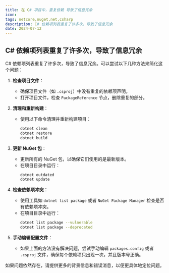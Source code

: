 ```yaml
---
title: 在 C# 项目中，重复依赖 导致了信息冗余
icon:
tags: netcore,nuget,net,csharp
description: C# 依赖项列表重复了许多次，导致了信息冗余
date: 2024-07-12
---
```


## C# 依赖项列表重复了许多次，导致了信息冗余

C# 依赖项列表重复了许多次，导致了信息冗余。可以尝试以下几种方法来简化这个问题：

1. **检查项目文件**：

   - 确保项目文件（如 `.csproj`）中没有重复的依赖项声明。
   - 打开项目文件，检查 `PackageReference` 节点，删除重复的部分。

2. **清理和重新构建**：

   - 使用以下命令清理并重新构建项目：
     ```bash
     dotnet clean
     dotnet restore
     dotnet build
     ```

3. **更新 NuGet 包**：

   - 更新所有的 NuGet 包，以确保它们使用的是最新版本。
   - 在项目目录中运行：
     ```bash
     dotnet outdated
     dotnet update
     ```

4. **检查依赖项冲突**：

   - 使用工具如 `dotnet list package` 或者 `NuGet Package Manager` 检查是否有依赖项冲突。
   - 在项目目录中运行：
     ```bash
     dotnet list package --vulnerable
     dotnet list package --deprecated
     ```

5. **手动编辑配置文件**：
   - 如果上面的方法没有解决问题，尝试手动编辑 `packages.config` 或者 `.csproj` 文件，确保每个依赖项只出现一次，并且版本号正确。

如果问题依然存在，请提供更多的背景信息和错误消息，以便更具体地定位问题。
